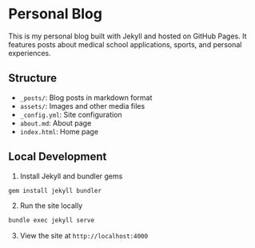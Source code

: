 # Personal Blog

This is my personal blog built with Jekyll and hosted on GitHub Pages. It features posts about medical school applications, sports, and personal experiences.

## Structure

- `_posts/`: Blog posts in markdown format
- `assets/`: Images and other media files
- `_config.yml`: Site configuration
- `about.md`: About page
- `index.html`: Home page

## Local Development

1. Install Jekyll and bundler gems
```bash
gem install jekyll bundler
```

2. Run the site locally
```bash
bundle exec jekyll serve
```

3. View the site at `http://localhost:4000`